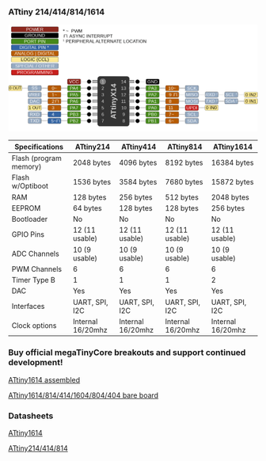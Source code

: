 ### ATtiny 214/414/814/1614
![x14 Pin Mapping](ATtiny_x14.gif "Arduino Pin Mapping for ATtiny x14")

 Specifications |  ATtiny214|  ATtiny414  |  ATtiny814  |    ATtiny1614   
------------ | ------------- | ------------- | ------------- | ------------- 
Flash (program memory)   | 2048 bytes | 4096 bytes | 8192 bytes | 16384 bytes 
Flash w/Optiboot   | 1536 bytes | 3584 bytes | 7680 bytes | 15872 bytes 
RAM  | 128 bytes | 256 bytes | 512 bytes | 2048 bytes  
EEPROM | 64 bytes | 128 bytes | 128 bytes | 256 bytes 
Bootloader | No | No | No | No 
GPIO Pins | 12 (11 usable) | 12 (11 usable) | 12 (11 usable) | 12 (11 usable)
ADC Channels | 10 (9 usable) | 10 (9 usable) | 10 (9 usable) | 10 (9 usable)
PWM Channels | 6 | 6 | 6 | 6 
Timer Type B | 1 | 1 | 1 | 2 
DAC | Yes | Yes | Yes | Yes
Interfaces | UART, SPI, I2C | UART, SPI, I2C | UART, SPI, I2C | UART, SPI, I2C 
Clock options | Internal 16/20mhz | Internal 16/20mhz | Internal 16/20mhz | Internal 16/20mhz 

### Buy official megaTinyCore breakouts and support continued development!
[ATtiny1614 assembled](https://www.tindie.com/products/17598/)

[ATtiny1614/814/414/1604/804/404 bare board](https://www.tindie.com/products/17748/)


### Datasheets
[ATtiny1614](http://ww1.microchip.com/downloads/en/DeviceDoc/ATtiny1614-data-sheet-40001995A.pdf)

[ATtiny214/414/814](http://ww1.microchip.com/downloads/en/DeviceDoc/40001912A.pdf)
